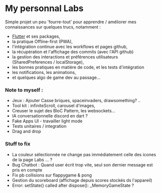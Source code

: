# My personnal Labs
Simple projet un peu 'fourre-tout' pour apprendre / améliorer mes connaissances sur quelques trucs, notamment :
- [Flutter](https://docs.flutter.dev/) et ses packages,
- la pratique Offline-first (PWA),
- l'intégration continue avec les workflows et pages github, 
- la récupération et l'affichage des commits (avec l'API github)
- la gestion des interactions et préférences utilisateurs (SharedPreferences / localStorage),
- les bonnes pratiques en matière de code, et les tests d'intégration
- les notifications, les animations,
- et quelques algo de game dev au passage...

### Note to myself :
- Jeux : Ajouter Casse briques, spaceinvaders, drawsomething? .. 
- Tool kit : infiniteScroll, carousel d'images, 
- Creuser le sujet des BloC Pattern, les websockets...
- IA conversationnelle discord en dart ?
- Fake Apps UI - travailler light mode
- Tests unitaires / integration
- Drag and drop

### Stuff to fix
- La couleur sélectionnée ne change pas immédiatement celle des icones de la page Labs ... ?
- Bug Chatbot : Quand user écrit trop vite, seul son dernier message est pris en compte
- Fix pb collisions sur flappygame & pong
- Gestion du scoreboard (affichage depuis scores stockés ds l'appareil)
- Error: setState() called after dispose(): _MemoryGameState ?